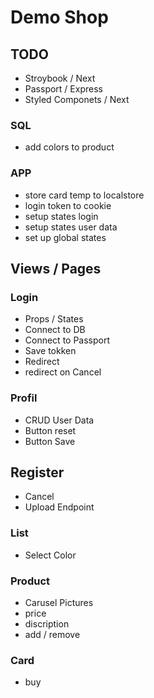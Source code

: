 # Demo Shop

## TODO

- Stroybook / Next
- Passport / Express
- Styled Componets / Next

### SQL

- add colors to product


### APP

- store card temp to localstore
- login token to cookie
- setup states login
- setup states user data
- set up global states

## Views / Pages

### Login

- Props / States
- Connect to DB
- Connect to Passport
- Save tokken
- Redirect
- redirect on Cancel

### Profil

- CRUD User Data
- Button reset
- Button Save

## Register

- Cancel
- Upload Endpoint

### List

- Select Color


### Product

- Carusel Pictures
- price
- discription
- add / remove

### Card

- buy
